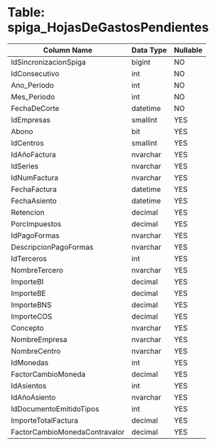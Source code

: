 # Table: spiga_HojasDeGastosPendientes

| Column Name | Data Type | Nullable |
|-------------|-----------|----------|
| IdSincronizacionSpiga | bigint | NO |
| IdConsecutivo | int | NO |
| Ano_Periodo | int | NO |
| Mes_Periodo | int | NO |
| FechaDeCorte | datetime | NO |
| IdEmpresas | smallint | YES |
| Abono | bit | YES |
| IdCentros | smallint | YES |
| IdAñoFactura | nvarchar | YES |
| IdSeries | nvarchar | YES |
| IdNumFactura | nvarchar | YES |
| FechaFactura | datetime | YES |
| FechaAsiento | datetime | YES |
| Retencion | decimal | YES |
| PorcImpuestos | decimal | YES |
| IdPagoFormas | nvarchar | YES |
| DescripcionPagoFormas | nvarchar | YES |
| IdTerceros | int | YES |
| NombreTercero | nvarchar | YES |
| ImporteBI | decimal | YES |
| ImporteBE | decimal | YES |
| ImporteBNS | decimal | YES |
| ImporteCOS | decimal | YES |
| Concepto | nvarchar | YES |
| NombreEmpresa | nvarchar | YES |
| NombreCentro | nvarchar | YES |
| IdMonedas | int | YES |
| FactorCambioMoneda | decimal | YES |
| IdAsientos | int | YES |
| IdAñoAsiento | nvarchar | YES |
| IdDocumentoEmitidoTipos | int | YES |
| ImporteTotalFactura | decimal | YES |
| FactorCambioMonedaContravalor | decimal | YES |
